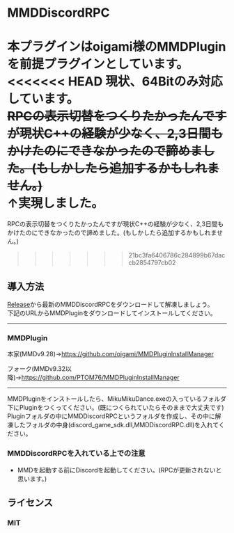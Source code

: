 # MMDDiscordRPC
本プラグインはoigami様のMMDPluginを前提プラグインとしています。<br />
<<<<<<< HEAD
現状、64Bitのみ対応しています。<br />
<s>RPCの表示切替をつくりたかったんですが現状C++の経験が少なく、2,3日間もかけたのにできなかったので諦めました。(もしかしたら追加するかもしれません。)</s><br />
↑実現しました。
=======
RPCの表示切替をつくりたかったんですが現状C++の経験が少なく、2,3日間もかけたのにできなかったので諦めました。(もしかしたら追加するかもしれません。)
>>>>>>> 21bc3fa6406786c284899b67daccb2854797cb02

## 導入方法

[Release](https://github.com/PTOM76/MMDDiscordRPC/releases)から最新のMMDDiscordRPCをダウンロードして解凍しましょう。
<br />
下記のURLからMMDPluginをダウンロードしてインストールしてください。

---

### MMDPlugin

本家(MMDv9.28)→https://github.com/oigami/MMDPluginInstallManager

フォーク(MMDv9.32以降)→https://github.com/PTOM76/MMDPluginInstallManager

---

MMDPluginをインストールしたら、MikuMikuDance.exeの入っているフォルダ下にPluginをつくってください。(既につくられていたらそのままで大丈夫です)
<br />
Pluginフォルダの中にMMDDiscordRPCというフォルダを作成し、その中に解凍したフォルダの中身(discord_game_sdk.dll,MMDDiscordRPC.dll)を入れてください。
### MMDDiscordRPCを入れている上での注意
- MMDを起動する前にDiscordを起動してください。(RPCが更新されないと思います。)
## ライセンス
### MIT

